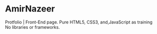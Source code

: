 # AmirNazeer
Protfolio | Front-End page.
Pure HTML5, CSS3, and,JavaScript as training
No libraries or frameworks.
